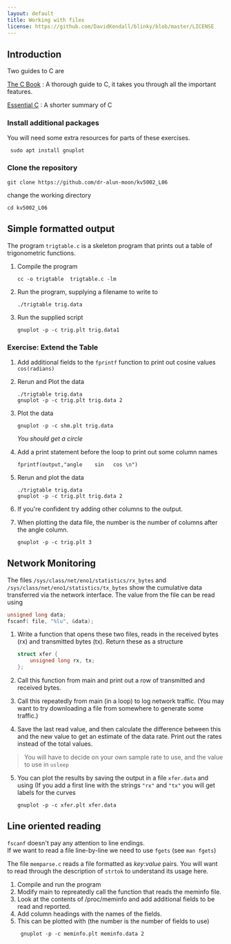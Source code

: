 ```yaml
---
layout: default
title: Working with files
license: https://github.com/DavidKendall/blinky/blob/master/LICENSE
---
```


## Introduction
Two guides to C are

[The C Book](assets/ra/thecbook.pdf)
: A thorough guide to C, it takes you through all the important features.

[Essential C](assets/ra/EssentialC.pdf)
: A shorter summary of C

### Install additional packages
You will need some extra resources for parts of these exercises.

```
 sudo apt install gnuplot
```

### Clone the repository
```
git clone https://github.com/dr-alun-moon/kv5002_L06
```
change the working directory
```
cd kv5002_L06
```

## Simple formatted output

The program `trigtable.c` is a skeleton program that prints out a table of 
trigonometric functions.

1. Compile the program
	```
	cc -o trigtable  trigtable.c -lm 
	```

2. Run the program, supplying a filename to write to 
	```
	./trigtable trig.data
	```

3. Run the supplied script
	```
	gnuplot -p -c trig.plt trig.data1
	```

### Exercise: Extend the Table
1. Add additional fields to the `fprintf` function to print out cosine values
`cos(radians)`

2. Rerun and Plot the data
	```
	./trigtable trig.data
	gnuplot -p -c trig.plt trig.data 2
	```
3. Plot the data
	```
	gnuplot -p -c shm.plt trig.data
	```
	_You should get a circle_

4. Add a print statement before the loop to print out some column names
	```
	fprintf(output,"angle    sin   cos \n")
	```
5. Rerun and plot the data
	```
	./trigtable trig.data
	gnuplot -p -c trig.plt trig.data 2
	```
6. If you're confident try adding other columns to the output.
7. When plotting the data file, the number is the number of columns
   after the angle column.
	```
	gnuplot -p -c trig.plt 3
	```

## Network Monitoring
The files  `/sys/class/net/eno1/statistics/rx_bytes` and
`/sys/class/net/eno1/statistics/tx_bytes` show the cumulative data
transferred via the network interface.  The value from the file can be read
using 

```c
unsigned long data;
fscanf( file, "%lu", &data);
```


1. Write a function that opens these two files, reads in the received bytes
   (rx) and transmitted bytes (tx).  Return these as a structure
	```c
	struct xfer {
		unsigned long rx, tx;
	};
    ```
2. Call this function from main and print out a row of transmitted and
   received bytes.

3. Call this repeatedly from main (in a loop) to log network traffic.
   (You may want to try downloading a file from somewhere to generate some
	traffic.)

4. Save the last read value, and then calculate the difference between this
   and the new value to get an estimate of the data rate.   Print out the
	rates  instead of the total values.

> You will have to decide on your own sample rate to use, and the value to use
> in `usleep`

5. You can plot the results by saving the output in a file `xfer.data` and
   using (If you add a first line with the strings `"rx"` and `"tx"` you will
get labels for the curves
	```
	gnuplot -p -c xfer.plt xfer.data
	```

## Line oriented reading
`fscanf`  doesn't pay any attention to line endings.  
If we want to read a file line-by-line we need to use `fgets`
(see `man fgets`)

The file `memparse.c` reads a file formatted as _key_:_value_ pairs.
You will want to read through the description of `strtok` to understand its
usage here.

1. Compile and run the program
2. Modify main to repreatedly call the function that reads the meminfo file.
3. Look at the contents of /proc/meminfo and add additional fields to be read and reported.
4. Add column headings with the names of the fields.
5. This can be plotted with (the number is the number of fields to use)
    ```
     gnuplot -p -c meminfo.plt meminfo.data 2
    ```


